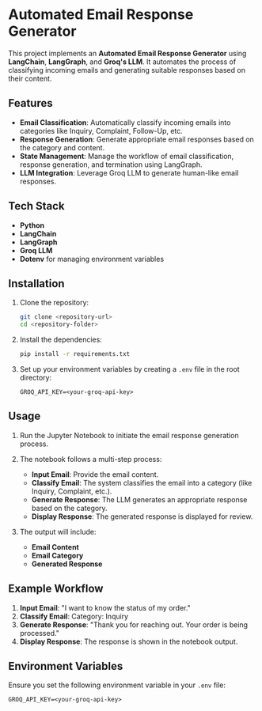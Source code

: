 # Automated Email Response Generator

This project implements an **Automated Email Response Generator** using **LangChain**, **LangGraph**, and **Groq's LLM**. It automates the process of classifying incoming emails and generating suitable responses based on their content.

## Features

- **Email Classification**: Automatically classify incoming emails into categories like Inquiry, Complaint, Follow-Up, etc.
- **Response Generation**: Generate appropriate email responses based on the category and content.
- **State Management**: Manage the workflow of email classification, response generation, and termination using LangGraph.
- **LLM Integration**: Leverage Groq LLM to generate human-like email responses.

## Tech Stack

- **Python**
- **LangChain**
- **LangGraph**
- **Groq LLM**
- **Dotenv** for managing environment variables

## Installation

1. Clone the repository:

   ```bash
   git clone <repository-url>
   cd <repository-folder>
   ```

2. Install the dependencies:

   ```bash
   pip install -r requirements.txt
   ```

3. Set up your environment variables by creating a `.env` file in the root directory:

   ```plaintext
   GROQ_API_KEY=<your-groq-api-key>
   ```

## Usage

1. Run the Jupyter Notebook to initiate the email response generation process.

2. The notebook follows a multi-step process:

   - **Input Email**: Provide the email content.
   - **Classify Email**: The system classifies the email into a category (like Inquiry, Complaint, etc.).
   - **Generate Response**: The LLM generates an appropriate response based on the category.
   - **Display Response**: The generated response is displayed for review.

3. The output will include:

   - **Email Content**
   - **Email Category**
   - **Generated Response**

## Example Workflow

1. **Input Email**: "I want to know the status of my order."
2. **Classify Email**: Category: Inquiry
3. **Generate Response**: "Thank you for reaching out. Your order is being processed."
4. **Display Response**: The response is shown in the notebook output.

## Environment Variables

Ensure you set the following environment variable in your `.env` file:

```plaintext
GROQ_API_KEY=<your-groq-api-key>
```

